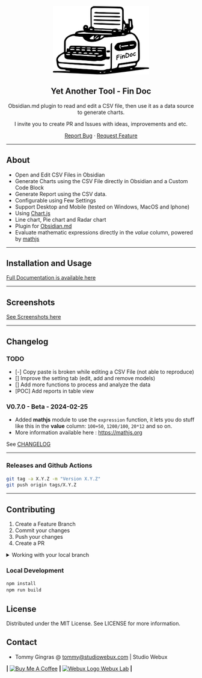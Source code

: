 <div align="center">

<img src="./docs/findoc-256.png" alt="Findoc Logo" width="256">

<h2>Yet Another Tool - Fin Doc</h2>

<p>Obsidian.md plugin to read and edit a CSV file, then use it as a data source to generate charts.</p>
<p>I invite you to create PR and Issues with ideas, improvements and etc.</p>

<p align="center">
  <a href="https://github.com/yet-another-tool/obsidian-findoc/issues">Report Bug</a>
  ·
  <a href="https://github.com/yet-another-tool/obsidian-findoc/issues">Request Feature</a>
</p>
</div>

---

## About

-   Open and Edit CSV Files in Obsidian
-   Generate Charts using the CSV File directly in Obsidian and a Custom Code Block
-   Generate Report using the CSV data.
-   Configurable using Few Settings
-   Support Desktop and Mobile (tested on Windows, MacOS and Iphone)
-   Using [Chart.js](https://www.chartjs.org)
-   Line chart, Pie chart and Radar chart
-   Plugin for [Obsidian.md](https://obsidian.md)
-   Evaluate mathematic expressions directly in the _value_ column, powered by [mathjs](https://mathjs.org)

---

## Installation and Usage

[Full Documentation is available here](https://studiowebux.github.io/obsidian-plugins-docs/docs/category/plugin-financial-doc)

---

## Screenshots

[See Screenshots here](https://studiowebux.github.io/obsidian-plugins-docs/docs/findoc/screenshots/Demo)

---

## Changelog

### TODO

-   [-] Copy paste is broken while editing a CSV File (not able to reproduce)
-   [] Improve the setting tab (edit, add and remove models)
-   [] Add more functions to process and analyze the data
-   [POC] Add reports in table view

### V0.7.0 - Beta - 2024-02-25

-   Added **mathjs** module to use the `expression` function, it lets you do stuff like this in the **value** column: `100+50`, `1200/100`, `20*12` and so on.
-   More information available here : https://mathjs.org

See [CHANGELOG](./CHANGELOG)

---

### Releases and Github Actions

```bash
git tag -a X.Y.Z -m "Version X.Y.Z"
git push origin tags/X.Y.Z
```

---

## Contributing

1. Create a Feature Branch
2. Commit your changes
3. Push your changes
4. Create a PR

<details>
<summary>Working with your local branch</summary>

**Branch Checkout:**

```bash
git checkout -b <feature|fix|release|chore|hotfix>/prefix-name
```

> Your branch name must starts with [feature|fix|release|chore|hotfix] and use a / before the name;
> Use hyphens as separator;
> The prefix correspond to your Kanban tool id (e.g. abc-123)

**Keep your branch synced:**

```bash
git fetch origin
git rebase origin/master
```

**Commit your changes:**

```bash
git add .
git commit -m "<feat|ci|test|docs|build|chore|style|refactor|perf|BREAKING CHANGE>: commit message"
```

> Follow this convention commitlint for your commit message structure

**Push your changes:**

```bash
git push origin <feature|fix|release|chore|hotfix>/prefix-name
```

**Examples:**

```bash
git checkout -b release/v1.15.5
git checkout -b feature/abc-123-something-awesome
git checkout -b hotfix/abc-432-something-bad-to-fix
```

```bash
git commit -m "docs: added awesome documentation"
git commit -m "feat: added new feature"
git commit -m "test: added tests"
```

</details>

### Local Development

```bash
npm install
npm run build
```

## License

Distributed under the MIT License. See LICENSE for more information.

## Contact

-   Tommy Gingras @ tommy@studiowebux.com | Studio Webux

<div>
<b> | </b>
<a href="https://www.buymeacoffee.com/studiowebux" target="_blank"
      ><img
        src="https://cdn.buymeacoffee.com/buttons/v2/default-yellow.png"
        alt="Buy Me A Coffee"
        style="height: 30px !important; width: 105px !important"
/></a>
<b> | </b>
<a href="https://webuxlab.com" target="_blank"
      ><img
        src="https://webuxlab-static.s3.ca-central-1.amazonaws.com/logoAmpoule.svg"
        alt="Webux Logo"
        style="height: 30px !important"
/> Webux Lab</a>
<b> | </b>
</div>
